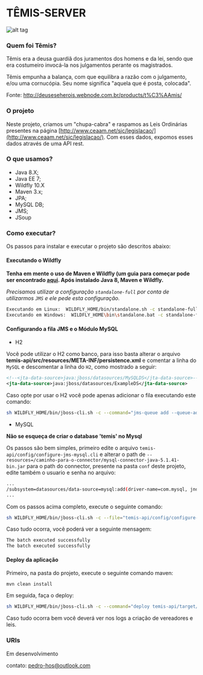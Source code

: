 # TÊMIS-SERVER

![alt tag](http://files.deuseseherois.webnode.com.br/system_preview_detail_200000053-8ee8990dc5/T%C3%AAmis.jpg)

### Quem foi Têmis?

Têmis era a deusa guardiã dos juramentos dos homens e da lei, sendo que era costumeiro invocá-la nos julgamentos perante os magistrados.

Têmis empunha a balança, com que equilibra a razão com o julgamento, e/ou uma cornucópia. Seu nome significa "aquela que é posta, colocada".

Fonte: http://deuseseherois.webnode.com.br/products/t%C3%AAmis/

### O projeto

Neste projeto, criamos um "chupa-cabra" e raspamos as Leis Ordinárias presentes na página [http://www.ceaam.net/sjc/legislacao/](http://www.ceaam.net/sjc/legislacao/). Com esses dados, expomos esses dados através de uma API rest.

### O que usamos?

* Java 8.X;
* Java EE 7;
* Wildfly 10.X
* Maven 3.x;
* JPA;
* MySQL DB;
* JMS;
* JSoup

### Como executar?

Os passos para instalar e executar o projeto são descritos abaixo:

#### Executando o Wildfly

**Tenha em mente o uso de Maven e Wildfly (um guia para começar pode ser encontrado [aqui](http://aprendendo-javaee.blogspot.com.br/2014/01/ola-mundo-java-web-com-maven-e-wildfly.html). Após instalado Java 8, Maven e Wildfly.**

*Precisamos utilizar a configuração `standalone-full` por conta de utilizarmos `JMS` e ele pede esta configuração.*

```bash
Executando em Linux:  WILDFLY_HOME/bin/standalone.sh -c standalone-full.xml
Executando em Windows:  WILDFLY_HOME\bin\standalone.bat -c standalone-full.xml
```
#### Configurando a fila JMS e o Módulo MySQL

* H2

Você pode utilizar o H2 como banco, para isso basta alterar o arquivo **temis-api/src/resources/META-INF/persistence.xml** e comentar a linha do `MySQL` e descomentar a linha do `H2`, como mostrado a seguir:

```xml
<!--<jta-data-source>java:jboss/datasources/MySQLDS</jta-data-source>-->
<jta-data-source>java:jboss/datasources/ExampleDS</jta-data-source>
```
Caso opte por usar o H2 você pode apenas adicionar o fila executando este comando:

```bash
sh WILDFLY_HOME/bin/jboss-cli.sh -c --command="jms-queue add --queue-address=classificaLeiQueue --entries=java:/jms/queue/classifica"
```
* MySQL

**Não se esqueça de criar o database 'temis' no Mysql**

Os passos são bem simples, primeiro edite o arquivo `temis-api/config/configure-jms-mysql.cli` e alterar o path de `--resources=/caminho-para-o-connector/mysql-connector-java-5.1.41-bin.jar` para o path do connector, presente na pasta `conf` deste projeto, edite também o usuario e senha no arquivo:

```bash
...
/subsystem=datasources/data-source=mysql:add(driver-name=com.mysql, jndi-name="java:jboss/datasources/MySQLDS", enabled=true, connection-url="jdbc:mysql://localhost:3306/temis", username=root, password=root)
...
```

Com os passos acima completo, execute o seguinte comando:

```bash
sh WILDFLY_HOME/bin/jboss-cli.sh -c --file="temis-api/config/configure-jms-mysql.cli"
```

Caso tudo ocorra, você poderá ver a seguinte mensagem:

```bash
The batch executed successfully
The batch executed successfully
```
#### Deploy da aplicação

Primeiro, na pasta do projeto, execute o seguinte comando maven:

`mvn clean install`

Em seguida, faça o deploy:

```bash
sh WILDFLY_HOME/bin/jboss-cli.sh -c --command="deploy temis-api/target/ROOT.war"
```
Caso tudo ocorra bem você deverá ver nos logs a criação de vereadores e leis.

### URIs

Em desenvolvimento

contato: pedro-hos@outlook.com
